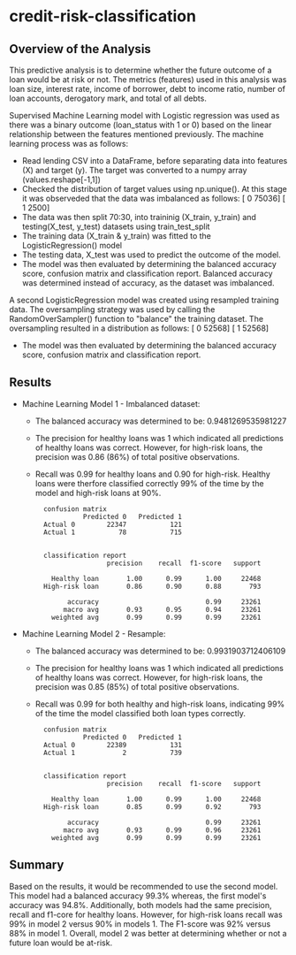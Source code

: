 # credit-risk-classification

## Overview of the Analysis

This predictive analysis is to determine whether the future outcome of a loan would be at risk or not.  The metrics (features) 
used in this analysis was loan size, interest rate, income of borrower, debt to income ratio, number of loan accounts, 
derogatory mark, and total of all debts.

Supervised Machine Learning model with Logistic regression was used as there was a binary outcome (loan_status with 1 or 0) 
based on the linear relationship between the features mentioned previously. The machine learning process was as follows:
* Read lending CSV into a DataFrame, before separating data into features (X) and target (y). The target was converted to a 
  numpy array (values.reshape[-1,1])
* Checked the distribution of target values using np.unique(). At this stage it was observeded that the data was imbalanced as follows:
  [    0    75036]
  [    1     2500]
* The data was then split 70:30, into traininig (X_train, y_train) and testing(X_test, y_test) datasets using train_test_split
* The training data (X_train & y_train) was fitted to the LogisticRegression() model
* The testing data, X_test was used to predict the outcome of the model.
* The model was then evaluated by determining the balanced accuracy score, confusion matrix and classification report. 
  Balanced accuracy was determined instead of accuracy, as the dataset was imbalanced.

A second LogisticRegression model was created using resampled training data. The oversampling strategy was used by calling the 
RandomOverSampler() function to "balance" the training dataset. The oversampling resulted in a distribution as follows:
  [    0  52568]
  [    1  52568]

* The model was then evaluated by determining the balanced accuracy score, confusion matrix and classification report.


## Results

* Machine Learning Model 1 - Imbalanced dataset:

  * The balanced accuracy was determined to be: 0.9481269535981227
  * The precision for healthy loans was 1 which indicated all predictions of healthy loans was correct. However, for high-risk loans,
    the precision was 0.86 (86%) of total positive observations.
  * Recall was 0.99 for healthy loans and 0.90 for high-risk. Healthy loans were therfore classified correctly 99% of the time by the 
    model and high-risk loans at 90%. 

          confusion matrix
                    Predicted 0	  Predicted 1
          Actual 0	      22347	          121
          Actual 1	         78	          715


          classification report
                          precision    recall  f1-score   support

            Healthy loan       1.00      0.99      1.00     22468
          High-risk loan       0.86      0.90      0.88       793

                accuracy                           0.99     23261
               macro avg       0.93      0.95      0.94     23261
            weighted avg       0.99      0.99      0.99     23261


* Machine Learning Model 2 - Resample:

  * The balanced accuracy was determined to be: 0.9931903712406109
  * The precision for healthy loans was 1 which indicated all predictions of healthy loans was correct. However, for high-risk loans,
    the precision was 0.85 (85%) of total positive observations.
  * Recall was 0.99 for both healthy and high-risk loans, indicating 99% of the time the model classified both loan types correctly. 
  
          confusion matrix
                    Predicted 0	  Predicted 1
          Actual 0	      22389	          131
          Actual 1	          2	          739


          classification report
                          precision    recall  f1-score   support

            Healthy loan       1.00      0.99      1.00     22468
          High-risk loan       0.85      0.99      0.92       793

                accuracy                           0.99     23261
               macro avg       0.93      0.99      0.96     23261
            weighted avg       0.99      0.99      0.99     23261

## Summary

Based on the results, it would be recommended to use the second model. This model had a balanced accuracy 99.3% whereas, the first 
model's accuracy was 94.8%. Additionally, both models had the same precision, recall and f1-core for healthy loans. However, for high-risk loans 
recall was 99% in model 2 versus 90% in models 1. The F1-score was 92% versus 88% in model 1. Overall, model 2 was better at determining whether 
or not a future loan would be at-risk. 
